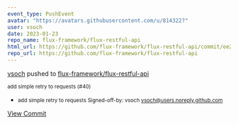 ```yaml
---
event_type: PushEvent
avatar: "https://avatars.githubusercontent.com/u/814322?"
user: vsoch
date: 2023-01-23
repo_name: flux-framework/flux-restful-api
html_url: https://github.com/flux-framework/flux-restful-api/commit/ee2673740e2944d5e0fe06007485d9ae7e2e42ae
repo_url: https://github.com/flux-framework/flux-restful-api
---
```


<a href='https://github.com/vsoch' target='_blank'>vsoch</a> pushed to <a href='https://github.com/flux-framework/flux-restful-api' target='_blank'>flux-framework/flux-restful-api</a>

<small>add simple retry to requests (#40)

* add simple retry to requests
Signed-off-by: vsoch <vsoch@users.noreply.github.com></small>

<a href='https://github.com/flux-framework/flux-restful-api/commit/ee2673740e2944d5e0fe06007485d9ae7e2e42ae' target='_blank'>View Commit</a>
